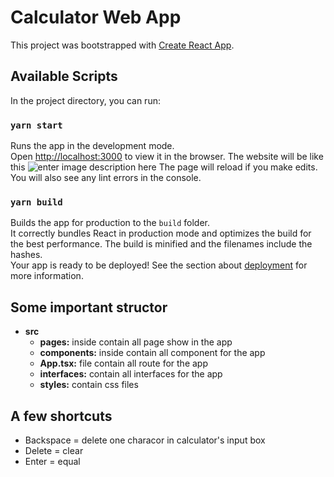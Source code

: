 # Calculator Web App
This project was bootstrapped with [Create React App](https://github.com/facebook/create-react-app).
## Available Scripts
In the project directory, you can run:
### `yarn start`
Runs the app in the development mode.\
Open [http://localhost:3000](http://localhost:3000) to view it in the browser.
The website will be like this
![enter image description here](https://www.dropbox.com/s/02gh1bjsfbmcesz/calculatorAppLayout.jpg?raw=1)
The page will reload if you make edits.\
You will also see any lint errors in the console.
### `yarn build`
Builds the app for production to the `build` folder.\
It correctly bundles React in production mode and optimizes the build for the best performance.
The build is minified and the filenames include the hashes.\
Your app is ready to be deployed!
See the section about [deployment](https://facebook.github.io/create-react-app/docs/deployment) for more information.
## Some important structor

 - **src**
	 - **pages:** inside contain all page show in the app
	 - **components:** inside contain all component for the app
	 - **App.tsx:** file contain all route for the app
	 - **interfaces:** contain all interfaces for the app
	 - **styles:** contain css files
## A few shortcuts
 - Backspace = delete one characor in calculator's input box
 - Delete = clear
 - Enter = equal